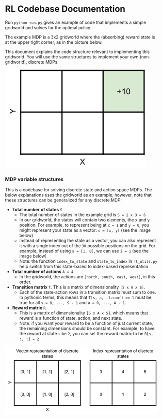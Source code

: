 # RL Codebase Documentation
Run `python run.py` gives an example of code that implements a simple gridworld and solves for the optimal policy. 

The example MDP is a 3x2 gridworld where the (absorbing) reward state is at the upper right corner, as in the picture below. 

This document explains the code structure relevant to implementing this gridworld. You will use the same structures to implement your own (non-gridworld), discrete MDPs. 

![gridworld](images/gridworld.png)



### MDP variable structures
This is a codebase for solving discrete state and action space MDPs. The below explanations uses the gridworld as an example; however, note that these structures can be generalized for any discrete MDP: 
* **Total number of states** `S`
    * The total number of states in the example grid is `S = 2 x 3 = 6`
    * In our gridworld, the states will contain two elements, the x and y position. For example, to represent being at `x = 1` and `y = 0`, you might represent your state as a vector: `s = [x, y]` (see the image below)
    * Instead of representing the state as a vector, you can also represent it with a single index out of the `30` possible positions on the grid. For example, instead of using `s = [1, 0]`, we can use `i = 1`  (see the image below)
    * Note: the function `index_to_state` and `state_to_index` in `rl_utils.py` help switch from this state-based to index-based representation
* **Total number of actions** `A = 4`. 
    * In the gridworld, the actions are `[north, south, east, west]`, in this order. 
* **Transition matrix** `T`. This is a matrix of dimensionality `[S x A x S]`. 
    * Each of the state-action rows in a transition matrix must sum to one. In pythonic terms, this means that `T[s, a, :].sum() == 1` must be true for all `s = 0, ..., S - 1` and `a = 0, ..., A - 1`. 
* **Reward matrix** `R`. 
    * This is a matrix of dimensionality `[S x A x S]`, which means that reward is a function of state, action, and next state. 
    * Note: if you want your reward to be a function of just current state, the remaining dimensions should be constant. For example, to have the reward at state `s` be `2`, you can set the reward matrix to be `R[s, :, :] = 2`

![state to index](images/gridworld-reprsentation.png)
